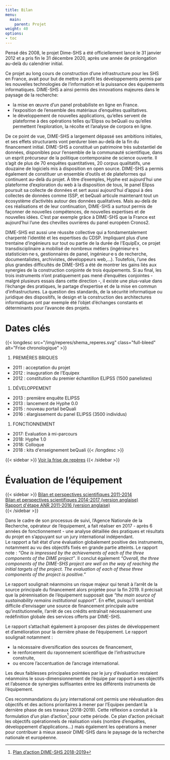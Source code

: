 ```yaml
---
title: Bilan
menu:
  main:
    parent: Projet
weight: 40
options:
- toc
---
```

Pensé dès 2008, le projet Dime-SHS a été officiellement lancé le 31 janvier 2012 et a pris fin le 31 décembre 2020, après une année de prolongation au-delà du calendrier initial.

Ce projet au long cours de construction d’une infrastructure pour les SHS en France, avait pour but de mettre à profit les développements permis par les nouvelles technologies de l’information et la puissance des équipements informatiques. DIME-SHS a ainsi permis des innovations majeures dans le paysage de la recherche:
- la mise en œuvre d’un panel probabiliste en ligne en France.
- l’exposition de l’ensemble des matériaux d’enquêtes qualitatives.
- le développement de nouvelles applications, qu’elles servent de plateforme à des opérations telles qu’Elipss ou beQuali ou qu’elles permettent l’exploration, la récolte et l’analyse de corpora en ligne.

De ce point de vue, DIME-SHS a largement dépassé ses ambitions initiales, et ses effets structurants vont perdurer bien au-delà de la fin du financement initial.
DIME-SHS a constitué un patrimoine très substantiel de données, disponibles pour l’ensemble de la communauté scientifique, dans un esprit précurseur de la politique contemporaine de science ouverte. Il s’agit de plus de 70 enquêtes quantitatives, 20 corpus qualitatifs, une douzaine de logiciels mis à disposition en open source.
DIME-SHS a permis également de constituer un ensemble d’outils et de plateformes qui continuent au-delà du projet. À titre d’exemples, Hyphe est aujourd’hui une plateforme d’exploration du web à la disposition de tous, le panel Elipss poursuit sa collecte de données et sert aussi aujourd’hui d’appui à des collectes de données comme ISSP, et beQuali articule maintenant tout un écosystème d’activités autour des données qualitatives. Mais au-delà de ces réalisations et de leur continuation, DIME-SHS a surtout permis de façonner de nouvelles compétences, de nouvelles expertises et de nouvelles idées. C’est par exemple grâce à DIME-SHS que la France est aujourd’hui l’une des chevilles ouvrières du panel européen Cronos2.  

DIME-SHS est aussi une réussite collective qui a fondamentalement charpenté l’identité et les expertises du CDSP. Impliquant plus d’une trentaine d’ingénieurs sur tout ou partie de la durée de l’EquipEx, ce projet transdisciplinaire a mobilisé de nombreux métiers (ingénieur·e·s statisticien·ne·s, gestionnaires de panel, ingénieur·e·s de recherche, documentalistes, archivistes, développeurs web,...). Toutefois, l’une des plus grandes difficultés de DIME-SHS a été de montrer les gains liés aux synergies de la construction conjointe de trois équipements. Si au final, les trois instruments n’ont pratiquement pas mené d’enquêtes conjointes - malgré plusieurs essais dans cette direction -, il existe une plus-value dans l’échange des pratiques, le partage d’expertise et de la mise en commun d’infrastructures. La question des standards, de la sécurité informatique ou juridique des dispositifs, le design et la construction des architectures informatiques ont par exemple été l’objet d’échanges constants et déterminants pour l’avancée des projets.

<!---# Repères
-->
# Dates clés
{{< longdesc src="/img/reperes/shema_reperes.svg" class="full-bleed" alt="Frise chronologique" >}}
1. PREMIÈRES BRIQUES
  - 2011 : acceptation du projet
  - 2012 : inauguration de l’Equipex
  - 2012 : constitution du premier échantillon ELIPSS (1500 panelistes)
1. DÉVELOPPEMENT
  - 2013 : première enquête ELIPSS
  - 2013 : lancement de Hyphe 0.0
  - 2015 : nouveau portail beQuali
  - 2016 : élargissement du panel ELIPSS (3500 individus)
1. FONCTIONNEMENT
  - 2017: Evaluation à mi-parcours
  - 2018: Hyphe 1.0
  - 2018: Colloque
  - 2018 : kits d'enseignement beQuali
{{< /longdesc >}}

{{< sidebar >}}
<a href="/img/reperes/shema_reperes.svg" target="_blank">Voir la frise de repères</a>
{{< /sidebar >}}

<!---## Taux d'acceptation des projets
<a href="/img/reperes/schemas_ratio_projets.svg" target="_blank"><img src="/img/reperes/schemas_ratio_projets.svg"></a>
-->
# Évaluation de l’équipement

{{< sidebar >}}
<a href="/docs/DIME-SHS-BilanPerspectives2014.pdf" target="_blank">Bilan et perspectives scientifiques 2011-2014</a><br>
<a href="/docs/AssesmentOutlookDIME2014-2017.pdf" target="_blank">Bilan et perspectives scientifiques 2014-2017 (version anglaise)</a><br>
<a href="/docs/DIME-SHS-ScientificReport2016.pdf" target="_blank">Rapport d'étape ANR 2011-2016 (version anglaise)</a><br>
{{< /sidebar >}}

Dans le cadre de son processus de suivi, l’Agence Nationale de la Recherche, opérateur de l’équipement, a fait réaliser en 2017 - après 6 années de fonctionnement - une analyse détaillée des pratiques et résultats du projet en s’appuyant sur un jury international indépendant.<br>
Le rapport a fait état d’une évaluation globalement positive des instruments, notamment au vu des objectifs fixés en grande partie atteints. Le rapport note : _“One is impressed by the achievements of each of the three components of the DIME project”_. Il conclut également _“Overall, the three components of the DIME-SHS project are well on the way of reaching the initial targets of the project. The evaluation of each of these three components of the project is positive.”_

Le rapport soulignait néanmoins un risque majeur qui tenait à l’arrêt de la source principale du financement alors projetée pour la fin 2019. Il précisait que la pérennisation de l’équipement supposait que _“the main source of sustainability remains institutional support”_. En effet, puisqu’il semblait difficile d’envisager une source de financement principale autre qu’institutionnelle, l’arrêt de ces crédits entraînait nécessairement une redéfinition globale des services offerts par DIME-SHS.

Le rapport s’attachait également à proposer des pistes de développement et d’amélioration pour la dernière phase de l’équipement. Le rapport soulignait notamment :

- la nécessaire diversification des sources de financement,
- le renforcement du rayonnement scientifique de l’infrastructure construite,
- ou encore l’accentuation de l’ancrage international.

Les deux faiblesses principales pointées par le jury d’évaluation restaient néanmoins le sous-dimensionnement de l’équipe par rapport à ses objectifs et l’absence de synergies suffisantes entre les différents instruments de l’équipement.

Ces recommandations du jury international ont permis une réévaluation des objectifs et des actions prioritaires à mener par l’Equipex pendant la dernière phase de ses travaux (2018-2019). Cette réflexion a conduit à la formulation d’un plan d’action[^1] pour cette période. Ce plan d’action précisait les objectifs opérationnels de réalisation visés (nombre d’enquêtes, développement d’applications…) mais également les opérations à mener pour contribuer à mieux asseoir DIME-SHS dans le paysage de la recherche nationale et européenne.

[^1]: <a href="/docs/CDSP2018-EquipEx-PlanAction-final.pdf" target="_blank">Plan d’action DIME-SHS 2018-2019</a>
